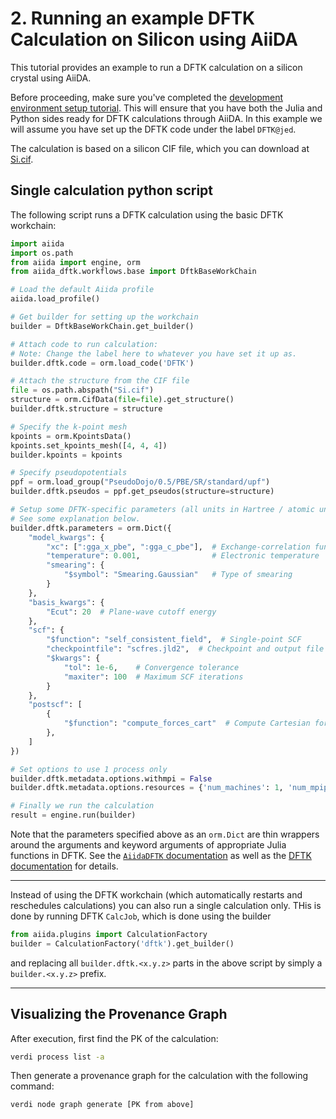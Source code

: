 # 2. Running an example DFTK Calculation on Silicon using AiiDA

This tutorial provides an example to run a DFTK calculation on a
silicon crystal using AiiDA.

Before proceeding, make sure you've completed
the [development environment setup tutorial](1-setup.md).
This will ensure that you have both the Julia and Python sides
ready for DFTK calculations through AiiDA.
In this example we will assume you have set up the DFTK code
under the label `DFTK@jed`.

The calculation is based on a silicon CIF file,
which you can download at
[Si.cif](https://github.com/aiidaplugins/aiida-dftk/raw/b59e9b9395366002c8591776ad293275952c0001/examples/Silicon/Si.cif).

## Single calculation python script
The following script runs a DFTK calculation using the basic DFTK workchain:

```python
import aiida
import os.path
from aiida import engine, orm
from aiida_dftk.workflows.base import DftkBaseWorkChain

# Load the default Aiida profile
aiida.load_profile()

# Get builder for setting up the workchain
builder = DftkBaseWorkChain.get_builder()

# Attach code to run calculation:
# Note: Change the label here to whatever you have set it up as.
builder.dftk.code = orm.load_code('DFTK')

# Attach the structure from the CIF file
file = os.path.abspath("Si.cif")
structure = orm.CifData(file=file).get_structure()
builder.dftk.structure = structure

# Specify the k-point mesh
kpoints = orm.KpointsData()
kpoints.set_kpoints_mesh([4, 4, 4])
builder.kpoints = kpoints

# Specify pseudopotentials
ppf = orm.load_group("PseudoDojo/0.5/PBE/SR/standard/upf")
builder.dftk.pseudos = ppf.get_pseudos(structure=structure)

# Setup some DFTK-specific parameters (all units in Hartree / atomic units)
# See some explanation below.
builder.dftk.parameters = orm.Dict({
    "model_kwargs": {
        "xc": [":gga_x_pbe", ":gga_c_pbe"],  # Exchange-correlation functional
        "temperature": 0.001,                # Electronic temperature
        "smearing": {
            "$symbol": "Smearing.Gaussian"   # Type of smearing
        }
    },
    "basis_kwargs": {
        "Ecut": 20  # Plane-wave cutoff energy
    },
    "scf": {
        "$function": "self_consistent_field",  # Single-point SCF
        "checkpointfile": "scfres.jld2",  # Checkpoint and output file
        "$kwargs": {
            "tol": 1e-6,    # Convergence tolerance
            "maxiter": 100  # Maximum SCF iterations
        }
    },
    "postscf": [
        {
            "$function": "compute_forces_cart"  # Compute Cartesian forces
        },
    ]
})

# Set options to use 1 process only
builder.dftk.metadata.options.withmpi = False
builder.dftk.metadata.options.resources = {'num_machines': 1, 'num_mpiprocs_per_machine': 1}

# Finally we run the calculation
result = engine.run(builder)
```
Note that the parameters specified above as an `orm.Dict` are thin
wrappers around the arguments and keyword arguments of appropriate
Julia functions in DFTK.
See the [`AiidaDFTK` documentation](https://mfherbst.github.io/AiidaDFTK.jl/stable/input_output/)
as well as the [DFTK documentation](https://docs.dftk.org) for details.

---

Instead of using the DFTK workchain (which automatically restarts and reschedules
calculations) you can also run a single calculation only. THis is done by running
DFTK `CalcJob`, which is done using the builder
```python
from aiida.plugins import CalculationFactory
builder = CalculationFactory('dftk').get_builder()
```
and replacing all `builder.dftk.<x.y.z>` parts in the above script by simply
a `builder.<x.y.z>` prefix.

---

## Visualizing the Provenance Graph

After execution, first find the PK of the calculation:
```bash
verdi process list -a
```

Then generate a provenance graph for the calculation
with the following command:

```bash
verdi node graph generate [PK from above]
```
